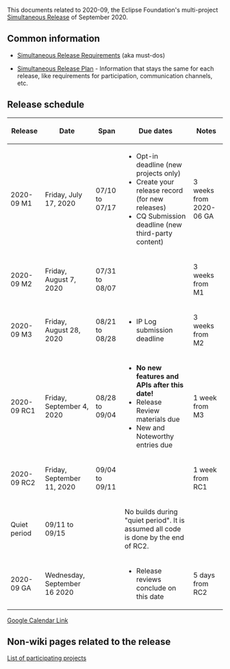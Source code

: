 This documents related to 2020-09, the Eclipse Foundation's
multi-project [Simultaneous Release](../Simultaneous_Release.md) of
September 2020.

## Common information

-   [Simultaneous Release
    Requirements](Simultaneous_Release_Requirements.md)
    (aka must-dos)

<!-- -->

-   [Simultaneous Release
    Plan](Simultaneous_Release_Plan.md) - Information
    that stays the same for each release, like requirements for
    participation, communication channels, etc.

## Release schedule

<table>
<thead>
<tr class="header">
<th><p>Release</p></th>
<th><p>Date</p></th>
<th><p>Span</p></th>
<th><p>Due dates</p></th>
<th><p>Notes</p></th>
</tr>
</thead>
<tbody>
<tr class="odd">
<td><p>2020-09 M1</p></td>
<td><p>Friday, July 17, 2020</p></td>
<td><p>07/10 to 07/17</p></td>
<td><ul>
<li>Opt-in deadline (new projects only)</li>
<li>Create your release record (for new releases)</li>
<li>CQ Submission deadline (new third-party content)</li>
</ul></td>
<td><p>3 weeks from 2020-06 GA</p></td>
</tr>
<tr class="even">
<td><p>2020-09 M2</p></td>
<td><p>Friday, August 7, 2020</p></td>
<td><p>07/31 to 08/07</p></td>
<td></td>
<td><p>3 weeks from M1</p></td>
</tr>
<tr class="odd">
<td><p>2020-09 M3</p></td>
<td><p>Friday, August 28, 2020</p></td>
<td><p>08/21 to 08/28</p></td>
<td><ul>
<li>IP Log submission deadline</li>
</ul></td>
<td><p>3 weeks from M2</p></td>
</tr>
<tr class="even">
<td><p>2020-09 RC1</p></td>
<td><p>Friday, September 4, 2020</p></td>
<td><p>08/28 to 09/04</p></td>
<td><ul>
<li><strong>No new features and APIs after this date!</strong></li>
<li>Release Review materials due</li>
<li>New and Noteworthy entries due</li>
</ul></td>
<td><p>1 week from M3</p></td>
</tr>
<tr class="odd">
<td><p>2020-09 RC2</p></td>
<td><p>Friday, September 11, 2020</p></td>
<td><p>09/04 to 09/11</p></td>
<td></td>
<td><p>1 week from RC1</p></td>
</tr>
<tr class="even">
<td><p>Quiet period</p></td>
<td><p>09/11 to 09/15</p></td>
<td></td>
<td><p>No builds during "quiet period". It is assumed all code is done
by the end of RC2.</p></td>
<td></td>
</tr>
<tr class="odd">
<td><p>2020-09 GA</p></td>
<td><p>Wednesday, September 16 2020</p></td>
<td></td>
<td><ul>
<li>Release reviews conclude on this date</li>
</ul></td>
<td><p>5 days from RC2</p></td>
</tr>
</tbody>
</table>

<!-- googlecalendar width="600" height="400" title="Planning Council Calendar">gchs7nm4nvpm837469ddj9tjlk@group.calendar.google.com&dates=20200601%2F20200630</googlecalendar -->
[Google Calendar Link](https://calendar.google.com/calendar/embed?src=gchs7nm4nvpm837469ddj9tjlk@group.calendar.google.com&dates=20200601%2F20200630&hl=en&mode=AGENDA)

## Non-wiki pages related to the release

[List of participating
projects](https://projects.eclipse.org/releases/2020-09)

